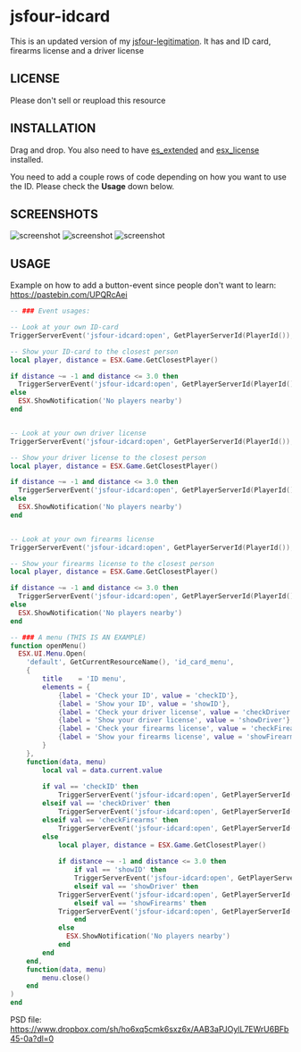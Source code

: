 # jsfour-idcard
This is an updated version of my <a href="https://github.com/jonassvensson4/jsfour-legitimation">jsfour-legitimation<a/>. It has and ID card, firearms license and a driver license

## LICENSE
Please don't sell or reupload this resource

## INSTALLATION
Drag and drop. 
You also need to have <a href="https://github.com/ESX-Org/es_extended">es_extended</a> and <a href="https://github.com/ESX-Org/esx_license">esx_license</a> installed.

You need to add a couple rows of code depending on how you want to use the ID. Please check the **Usage** down below.


## SCREENSHOTS
![screenshot](https://i.gyazo.com/645a490f474296a9c5ce2a05a16a33c9.png)
![screenshot](https://i.gyazo.com/f4c14b2efe6f0ff8c88098a4a524e8be.png)
![screenshot](https://i.gyazo.com/0aaeaa5b78cd2bef98ee9185bc5295c8.png)

## USAGE

Example on how to add a button-event since people don't want to learn:
https://pastebin.com/UPQRcAei

```lua
-- ### Event usages:

-- Look at your own ID-card
TriggerServerEvent('jsfour-idcard:open', GetPlayerServerId(PlayerId()), GetPlayerServerId(PlayerId()))

-- Show your ID-card to the closest person
local player, distance = ESX.Game.GetClosestPlayer()

if distance ~= -1 and distance <= 3.0 then
  TriggerServerEvent('jsfour-idcard:open', GetPlayerServerId(PlayerId()), GetPlayerServerId(player))
else
  ESX.ShowNotification('No players nearby')
end


-- Look at your own driver license
TriggerServerEvent('jsfour-idcard:open', GetPlayerServerId(PlayerId()), GetPlayerServerId(PlayerId()), 'driver')

-- Show your driver license to the closest person
local player, distance = ESX.Game.GetClosestPlayer()

if distance ~= -1 and distance <= 3.0 then
  TriggerServerEvent('jsfour-idcard:open', GetPlayerServerId(PlayerId()), GetPlayerServerId(player), 'driver')
else
  ESX.ShowNotification('No players nearby')
end


-- Look at your own firearms license
TriggerServerEvent('jsfour-idcard:open', GetPlayerServerId(PlayerId()), GetPlayerServerId(PlayerId()), 'weapon')

-- Show your firearms license to the closest person
local player, distance = ESX.Game.GetClosestPlayer()

if distance ~= -1 and distance <= 3.0 then
  TriggerServerEvent('jsfour-idcard:open', GetPlayerServerId(PlayerId()), GetPlayerServerId(player), 'weapon')
else
  ESX.ShowNotification('No players nearby')
end

-- ### A menu (THIS IS AN EXAMPLE)
function openMenu()
  ESX.UI.Menu.Open(
	'default', GetCurrentResourceName(), 'id_card_menu',
	{
		title    = 'ID menu',
		elements = {
			{label = 'Check your ID', value = 'checkID'},
			{label = 'Show your ID', value = 'showID'},
			{label = 'Check your driver license', value = 'checkDriver'},
			{label = 'Show your driver license', value = 'showDriver'},
			{label = 'Check your firearms license', value = 'checkFirearms'},
			{label = 'Show your firearms license', value = 'showFirearms'},
		}
	},
	function(data, menu)
		local val = data.current.value
		
		if val == 'checkID' then
			TriggerServerEvent('jsfour-idcard:open', GetPlayerServerId(PlayerId()), GetPlayerServerId(PlayerId()))
		elseif val == 'checkDriver' then
			TriggerServerEvent('jsfour-idcard:open', GetPlayerServerId(PlayerId()), GetPlayerServerId(PlayerId()), 'driver')
		elseif val == 'checkFirearms' then
			TriggerServerEvent('jsfour-idcard:open', GetPlayerServerId(PlayerId()), GetPlayerServerId(PlayerId()), 'weapon')
		else
			local player, distance = ESX.Game.GetClosestPlayer()
			
			if distance ~= -1 and distance <= 3.0 then
				if val == 'showID' then
				TriggerServerEvent('jsfour-idcard:open', GetPlayerServerId(PlayerId()), GetPlayerServerId(player))
				elseif val == 'showDriver' then
			TriggerServerEvent('jsfour-idcard:open', GetPlayerServerId(PlayerId()), GetPlayerServerId(player), 'driver')
				elseif val == 'showFirearms' then
			TriggerServerEvent('jsfour-idcard:open', GetPlayerServerId(PlayerId()), GetPlayerServerId(player), 'weapon')
				end
			else
			  ESX.ShowNotification('No players nearby')
			end
		end
	end,
	function(data, menu)
		menu.close()
	end
)
end
```

PSD file: https://www.dropbox.com/sh/ho6xq5cmk6sxz6x/AAB3aPJOylL7EWrU6BFb45-0a?dl=0

